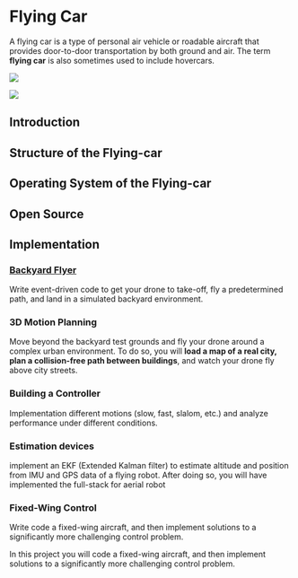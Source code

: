 # Flying Car
A flying car is a type of personal air vehicle or roadable aircraft that provides door-to-door transportation by both ground and air. The term **flying car** is also sometimes used to include hovercars.

![](https://lh5.googleusercontent.com/pr_gQw-IwRY55_re_Sdoolbrdvilve2j4xdwf_nxd6XLqIk9L9lQJ6bmQZpFlp778t4z_6ztgGAaHRoRMVPQmyuyh3G6GaB9qFXyAAORsg_0Yuv3ia2M9Lgv)

![](https://lh3.googleusercontent.com/SDDve2fqqF33odJETvLzW1wQG36tYK3Z6ugMWQgmyr5ULR4vLOCAa7L3sToG_wy30ltWKtr4YcRDIFt7Y-fkMcC9hR-KOhYdoWkuFF-1XWwet_dOdAf5-x_8elA5UbgT0ZWhyTiYUc-dJom-UiwQwKmALoh9pL7ByP3QHXwy0h7kCuUrjks4fO61bc3Mdx9qbVGvdDAMvNZ5sbnZfTH3Lm0oG86TNNKkRSuz87RqC-8xRj4SW5wG3AD-st9M3AQxqP372GA9HpgIkLtUzk8w349wH9sL3v6nQeZtkOyK1PiDyZ_bSbF_0btUlpMDsCqJfUgi_kSv4qoltxflpDsrrLDkpXxvRYYmw8naOfj-Z2PI5YLUnZ4l63ryIqpMwbO1wTRzdhclepNz-z6DqDTORJI5QniMHyIBanVPQdRS9ztnUGIf_ps8UoyeGDtKkXsIovKPHPrJzgSbHlCJyl88DzuGbsFx77iPmtiTzgLtk82mRqXzXVmFC0vWOs_dlNEADDmW3juXMtxoB0OfvZ2vF3Z4dvkwJHxO9VUQLKYLBC2UkkKnYo4t2hIr3nbP69xaht1bZXWuiLJ8X8bdTagP5RUdOjoPEG4xOTkoxTD1HNbOuxDSwDEy9lnwHOG779JNxxO3hsJ6l_MCbpG3Iby5mhvTj01JG3C48Iymx0FjTFHqppPx-gOQTfE8t5_bY-lCUcYLol5BupYXg_TvaQ=w484-h344-no)

## Introduction
## Structure of the Flying-car
## Operating System of the Flying-car
## Open Source
## Implementation
### [Backyard Flyer](/Document/Build-Drone-for-you.md)
Write event-driven code to get your drone to take-off, fly a predetermined path, and land in a simulated backyard environment.
### 3D Motion Planning
Move beyond the backyard test grounds and fly your drone around a complex urban environment. To do so, you will **load a map of a real city, plan a collision-free path between buildings**, and watch your drone fly above city streets.
### Building a Controller
Implementation different motions (slow, fast, slalom, etc.) and analyze performance under different conditions.
### Estimation devices
implement an EKF (Extended Kalman filter) to estimate altitude and position from IMU and GPS data of a flying robot. After doing so, you will have implemented the full-stack for aerial robot
### Fixed-Wing Control
Write code a fixed-wing aircraft, and then implement solutions to a significantly more challenging control problem.

In this project you will code a fixed-wing aircraft, and then implement solutions to a significantly more challenging control problem.

